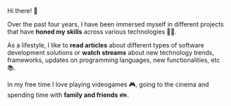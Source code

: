 Hi there! 👋 

Over the past four years, I have been immersed myself in different projects 
that have **honed my skills** across various technologies 👨‍💻.

As a lifestyle, I like to **read articles** about different types of software development solutions or **watch streams** about new technology trends, frameworks, updates on programming languages, new functionalities, etc 📚.

In my free time I love playing videogames 🎮, going to the cinema and spending time with **family and friends** 👪.